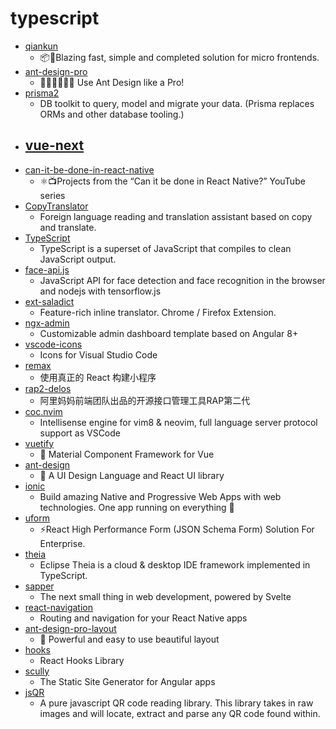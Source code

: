 # typescript
- [qiankun](https://github.com/umijs/qiankun)
  - 📦🚀Blazing fast, simple and completed solution for micro frontends.
- [ant-design-pro](https://github.com/ant-design/ant-design-pro)
  - 👨🏻‍💻👩🏻‍💻 Use Ant Design like a Pro!
- [prisma2](https://github.com/prisma/prisma2)
  - DB toolkit to query, model and migrate your data. (Prisma replaces ORMs and other database tooling.)
- [vue-next](https://github.com/vuejs/vue-next)
  - 
- [can-it-be-done-in-react-native](https://github.com/wcandillon/can-it-be-done-in-react-native)
  - ⚛️📺Projects from the “Can it be done in React Native?” YouTube series
- [CopyTranslator](https://github.com/CopyTranslator/CopyTranslator)
  - Foreign language reading and translation assistant based on copy and translate.
- [TypeScript](https://github.com/microsoft/TypeScript)
  - TypeScript is a superset of JavaScript that compiles to clean JavaScript output.
- [face-api.js](https://github.com/justadudewhohacks/face-api.js)
  - JavaScript API for face detection and face recognition in the browser and nodejs with tensorflow.js
- [ext-saladict](https://github.com/crimx/ext-saladict)
  - Feature-rich inline translator. Chrome / Firefox Extension.
- [ngx-admin](https://github.com/akveo/ngx-admin)
  - Customizable admin dashboard template based on Angular 8+
- [vscode-icons](https://github.com/vscode-icons/vscode-icons)
  - Icons for Visual Studio Code
- [remax](https://github.com/remaxjs/remax)
  - 使用真正的 React 构建小程序
- [rap2-delos](https://github.com/thx/rap2-delos)
  - 阿里妈妈前端团队出品的开源接口管理工具RAP第二代
- [coc.nvim](https://github.com/neoclide/coc.nvim)
  - Intellisense engine for vim8 & neovim, full language server protocol support as VSCode
- [vuetify](https://github.com/vuetifyjs/vuetify)
  - 🐉 Material Component Framework for Vue
- [ant-design](https://github.com/ant-design/ant-design)
  - 🌈 A UI Design Language and React UI library
- [ionic](https://github.com/ionic-team/ionic)
  - Build amazing Native and Progressive Web Apps with web technologies. One app running on everything 🎉
- [uform](https://github.com/alibaba/uform)
  - ⚡React High Performance Form (JSON Schema Form) Solution For Enterprise.
- [theia](https://github.com/eclipse-theia/theia)
  - Eclipse Theia is a cloud & desktop IDE framework implemented in TypeScript.
- [sapper](https://github.com/sveltejs/sapper)
  - The next small thing in web development, powered by Svelte
- [react-navigation](https://github.com/react-navigation/react-navigation)
  - Routing and navigation for your React Native apps
- [ant-design-pro-layout](https://github.com/ant-design/ant-design-pro-layout)
  - 🌃 Powerful and easy to use beautiful layout
- [hooks](https://github.com/umijs/hooks)
  - React Hooks Library
- [scully](https://github.com/scullyio/scully)
  - The Static Site Generator for Angular apps
- [jsQR](https://github.com/cozmo/jsQR)
  - A pure javascript QR code reading library. This library takes in raw images and will locate, extract and parse any QR code found within.
